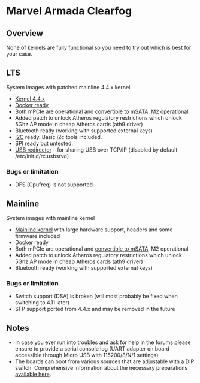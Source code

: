 # Marvel Armada Clearfog #

## Overview ##

None of kernels are fully functional so you need to try out which is best for your case.

## LTS ##
System images with patched mainline 4.4.x kernel

- [Kernel 4.4.x](https://github.com/moonman/linux-stable)
- [Docker ready](User-Guide_Advanced-Features/#how-to-run-docker)
- Both mPCIe are operational and [convertible to mSATA](https://github.com/igorpecovnik/lib/tree/master/patch/u-boot/u-boot-armada), M2 operational
- Added patch to unlock Atheros regulatory restrictions which unlock 5Ghz AP mode in cheap Atheros cards (ath9 driver)
- Bluetooth ready (working with supported external keys)
- [I2C](http://en.wikipedia.org/wiki/I%C2%B2C) ready. Basic i2c tools included.
- [SPI](http://en.wikipedia.org/wiki/Serial_Peripheral_Interface_Bus) ready but untested.
- [USB redirector](http://www.incentivespro.com/usb-server-usage.html) – for sharing USB over TCP/IP (disabled by default /etc/init.d/rc.usbsrvd)

### Bugs or limitation ###

- DFS (Cpufreq) is not supported

## Mainline ##
System images with mainline kernel

- [Mainline kernel](http://www.kernel.org/) with large hardware support, headers and some firmware included
- [Docker ready](User-Guide_Advanced-Features/#how-to-run-docker)
- Both mPCIe are operational and [convertible to mSATA](https://github.com/igorpecovnik/lib/tree/master/patch/u-boot/u-boot-armada), M2 operational
- Added patch to unlock Atheros regulatory restrictions which unlock 5Ghz AP mode in cheap Atheros cards (ath9 driver)
- Bluetooth ready (working with supported external keys)

### Bugs or limitation ###

- Switch support (DSA) is broken (will most probably be fixed when switching to 4.11 later)
- SFP support ported from 4.4.x and may be removed in the future

## Notes

- In case you ever run into troubles and ask for help in the forums please ensure to provide a serial console log (UART adapter on board accessible through Micro USB with 115200/8/N/1 settings)
- The boards can boot from various sources that are adjustable with a DIP switch. Comprehensive information about the necessary preparations [available here](https://github.com/nightseas/arm_applications/blob/master/doc/getting_started_with_clearfog_base.md).
